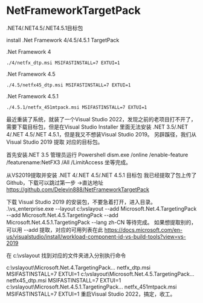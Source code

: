# NetFrameworkTargetPack
.NET4/.NET4.5/.NET4.5.1目标包

install .Net Framework 4/4.5/4.5.1 TargetPack

.Net Framework 4

`./4/netfx_dtp.msi MSIFASTINSTALL=7 EXTUI=1`

.Net Framework 4.5

`./4.5/netfx45_dtp.msi MSIFASTINSTALL=7 EXTUI=1`

.Net Framework 4.5.1

`./4.5.1/netfx_451mtpack.msi MSIFASTINSTALL=7 EXTUI=1`


最近重装了系统，就装了一个Visual Studio 2022，发现之前的老项目打不开了，需要下载目标包，但是在Visual Studio Installer 里面无法安装 .NET 3.5/.NET 4/.NET 4.5/.NET 4.5.1，但是我又不想装Visual Studio 2019。
另辟蹊径，我们从Visual Studio 2019 提取 对应的目标包。

首先安装.NET 3.5
管理员运行 Powershell
dism.exe /online /enable-feature /featurename:NetFX3 /All /LimitAccess
坐等完成。

从VS2019提取并安装 .NET 4/.NET 4.5/.NET 4.5.1 目标包
我已经提取了包上传了Github，下载可以跳过第一步 →直达地址 https://github.com/Delevin888/NetFrameworkTargetPack

下载 Visual Studio 2019 的安装包，不要急着打开，进入目录。
.\vs_enterprise.exe --layout c:\vslayout --add Microsoft.Net.4.TargetingPack --add Microsoft.Net.4.5.TargetingPack --add Microsoft.Net.4.5.1.TargetingPack --lang zh-CN
等待完成。
如果想提取别的，可以用 --add 提取，对应的可用列表在此
https://docs.microsoft.com/en-us/visualstudio/install/workload-component-id-vs-build-tools?view=vs-2019

在 c:\vslayout 找到对应的文件夹进入分别执行命令

c:\vslayout\Microsoft.Net.4.TargetingPack...
netfx_dtp.msi MSIFASTINSTALL=7 EXTUI=1
c:\vslayout\Microsoft.Net.4.5.TargetingPack...
netfx45_dtp.msi MSIFASTINSTALL=7 EXTUI=1
c:\vslayout\Microsoft.Net.4.5.1.TargetingPack...
netfx_451mtpack.msi MSIFASTINSTALL=7 EXTUI=1
重启Visual Studio 2022，搞定，收工。
